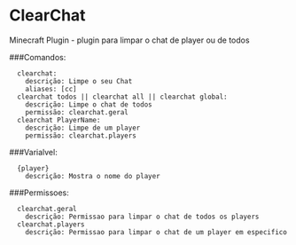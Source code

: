 # ClearChat
Minecraft Plugin - plugin para limpar o chat de player ou de todos  

###Comandos:
````
  clearchat:  
    descrição: Limpe o seu Chat  
    aliases: [cc]  
  clearchat todos || clearchat all || clearchat global:  
    descrição: Limpe o chat de todos  
    permissão: clearchat.geral  
  clearchat PlayerName:  
    descrição: Limpe de um player  
    permissão: clearchat.players    
````
###Varialvel:
````
  {player}  
    descrição: Mostra o nome do player     
````
###Permissoes:
````
  clearchat.geral  
    descrição: Permissao para limpar o chat de todos os players  
  clearchat.players  
    descrição: Permissao para limpar o chat de um player em especifico  
````
